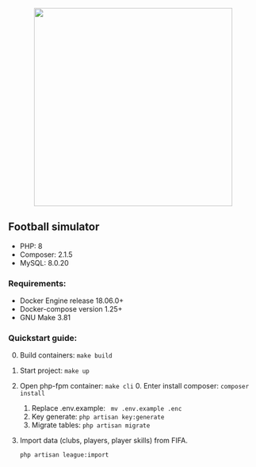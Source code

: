 <p align="center"><a href="https://laravel.com" target="_blank"><img src="https://raw.githubusercontent.com/laravel/art/master/logo-lockup/5%20SVG/2%20CMYK/1%20Full%20Color/laravel-logolockup-cmyk-red.svg" width="400"></a></p>

## Football simulator
- PHP: 8
- Composer: 2.1.5
- MySQL: 8.0.20

### Requirements:
- Docker Engine release 18.06.0+
- Docker-compose version 1.25+
- GNU Make 3.81


### Quickstart guide:

0. Build containers: `` make build ``
1. Start project: `` make up `` 
2. Open php-fpm container: `` make cli ``
   0. Enter install composer: `` composer install ``
   1. Replace .env.example: `` mv .env.example .enc``
   2. Key generate: `` php artisan key:generate ``
   3. Migrate tables: `` php artisan migrate ``

3. Import data (clubs, players, player skills) from FIFA.

   `` php artisan league:import ``


